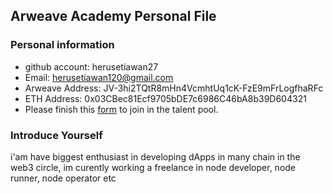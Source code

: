 ## Arweave Academy Personal File

### Personal information

- github account: herusetiawan27
- Email: herusetiawan120@gmail.com
- Arweave Address: JV-3hi2TQtR8mHn4VcmhtUq1cK-FzE9mFrLogfhaRFc
- ETH Address: 0x03CBec81Ecf9705bDE7c6986C46bA8b39D604321
- Please finish this [form](https://docs.google.com/forms/d/e/1FAIpQLSfWA5fIIcBgmRppm3jNz5vmf9Mai_QMVil-2pO4r7YKn_Zhtw/viewform?usp=sf_link) to join in the talent pool.

### Introduce Yourself
 i'am have biggest enthusiast in developing dApps in many chain in the web3 circle, im curently working a freelance in node developer, node runner, node operator etc